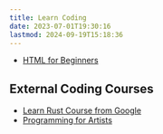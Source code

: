 ```yaml
---
title: Learn Coding
date: 2023-07-01T19:30:16
lastmod: 2024-09-19T15:18:36
---
```


- [HTML for Beginners](./html-crash-course.md)

## External Coding Courses

- [Learn Rust Course from Google](https://google.github.io/comprehensive-rust/welcome.html)
- [Programming for Artists](../courses/programming-for-artists/)
